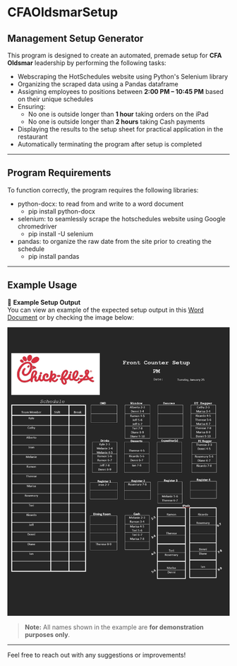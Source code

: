 # CFAOldsmarSetup

## Management Setup Generator

This program is designed to create an automated, premade setup for **CFA Oldsmar** leadership by performing the following tasks:

- Webscraping the HotSchedules website using Python's Selenium library
- Organizing the scraped data using a Pandas dataframe
- Assigning employees to positions between **2:00 PM – 10:45 PM** based on their unique schedules
- Ensuring:
  - No one is outside longer than **1 hour** taking orders on the iPad
  - No one is outside longer than **2 hours** taking Cash payments
- Displaying the results to the setup sheet for practical application in the restaurant
- Automatically terminating the program after setup is completed

---

## Program Requirements

To function correctly, the program requires the following libraries:

- python-docx: to read from and write to a word document
    - pip install python-docx
- selenium: to seamlessly scrape the hotschedules website using Google chromedriver
    - pip install -U selenium
- pandas: to organize the raw date from the site prior to creating the schedule
  - pip install pandas
---

## Example Usage

📄 **Example Setup Output**  
You can view an example of the expected setup output in this [Word Document](https://github.com/BrandonL02/CFAOldsmarSetup/blob/6774427c8a9ed58b25ee1143366c6f5617ce97bf/example_setup/CFA%20example%20setup.docx) or by checking the image below:

![Example Output](https://github.com/BrandonL02/CFAOldsmarSetup/blob/6774427c8a9ed58b25ee1143366c6f5617ce97bf/example_setup/cfa_setup_example.png)

> **Note:** All names shown in the example are **for demonstration purposes only**.

---

Feel free to reach out with any suggestions or improvements!

